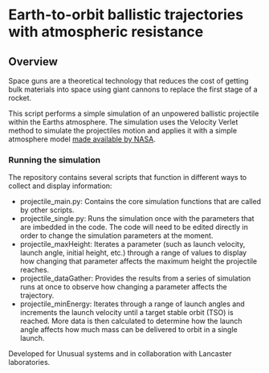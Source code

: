 # Earth-to-orbit ballistic trajectories with atmospheric resistance

## Overview

Space guns are a theoretical technology that reduces the cost of getting bulk materials into space using giant cannons to replace the first stage of a rocket.

This script performs a simple simulation of an unpowered ballistic projectile within the Earths atmosphere. The simulation uses the Velocity Verlet method to simulate the projectiles motion and applies it with a simple atmosphere model [made available by NASA](https://www.grc.nasa.gov/WWW/K-12/airplane/atmosmet.html).

### Running the simulation

The repository contains several scripts that function in different ways to collect and display information:

- projectile_main.py: Contains the core simulation functions that are called by other scripts.
- projectile_single.py: Runs the simulation once with the parameters that are imbedded in the code. The code will need to be edited directly in order to change the simulation parameters at the moment.
- projectile_maxHeight: Iterates a parameter (such as launch velocity, launch angle, initial height, etc.) through a range of values to display how changing that parameter affects the maximum height the projectile reaches.
- projectile_dataGather: Provides the results from a series of simulation runs at once to observe how changing a parameter affects the trajectory.
- projectile_minEnergy: Iterates through a range of launch angles and increments the launch velocity until a target stable orbit (TSO) is reached. More data is then calculated to determine how the launch angle affects how much mass can be delivered to orbit in a single launch.

Developed for Unusual systems and in collaboration with Lancaster laboratories.

